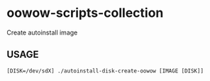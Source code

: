 # oowow-scripts-collection

Create autoinstall image

## USAGE

    [DISK=/dev/sdX] ./autoinstall-disk-create-oowow [IMAGE [DISK]]
